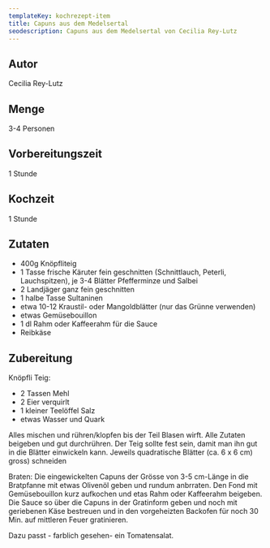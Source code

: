 ```yaml
---
templateKey: kochrezept-item
title: Capuns aus dem Medelsertal
seodescription: Capuns aus dem Medelsertal von Cecilia Rey-Lutz
---
```

## Autor

Cecilia Rey-Lutz

## Menge

3-4 Personen

## Vorbereitungszeit

1 Stunde

## Kochzeit

1 Stunde

## Zutaten

* 400g Knöpfliteig
* 1 Tasse frische Käruter fein geschnitten (Schnittlauch, Peterli,
  Lauchspitzen), je 3-4 Blätter Pfefferminze und Salbei<br>
* 2 Landjäger ganz fein geschnitten<br>
* 1 halbe Tasse Sultaninen<br>
* etwa 10-12 Kraustil- oder Mangoldblätter (nur das Grünne verwenden)<br>
* etwas Gemüsebouillon<br>
* 1 dl Rahm oder Kaffeerahm für die Sauce<br>
* Reibkäse

## Zubereitung

Knöpfli Teig:

* 2 Tassen Mehl
* 2 Eier verquirlt
* 1 kleiner Teelöffel Salz
* etwas Wasser und Quark

Alles mischen und rühren/klopfen bis der Teil Blasen wirft. Alle Zutaten beigeben und gut durchrühren. Der Teig sollte fest sein, damit man ihn gut in die Blätter einwickeln kann. Jeweils quadratische Blätter (ca. 6 x 6 cm) gross) schneiden

Braten:
Die eingewickelten Capuns der Grösse von 3-5 cm-Länge in die Bratpfanne mit etwas Olivenöl geben und rundum anbrraten. Den Fond mit Gemüsebouillon kurz aufkochen und etas Rahm oder Kaffeerahm beigeben. Die Sauce so über die Capuns in der Gratinform geben und noch mit geriebenen Käse bestreuen und in den vorgeheizten Backofen für noch 30 Min. auf mittleren Feuer gratinieren.

Dazu passt - farblich gesehen- ein Tomatensalat.